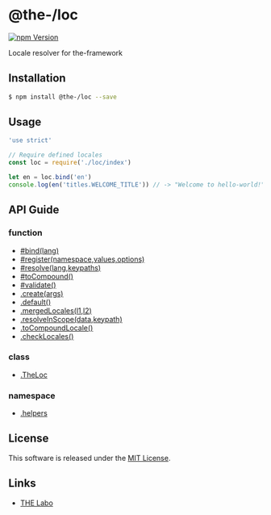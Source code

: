 @the-/loc
==========

<!---
This file is generated by the-tmpl. Do not update manually.
--->

<!-- Badge Start -->
<a name="badges"></a>

[![npm Version][bd_npm_shield_url]][bd_npm_url]

[bd_repo_url]: https://github.com/the-labo/the
[bd_travis_url]: http://travis-ci.org/the-labo/the
[bd_travis_shield_url]: http://img.shields.io/travis/the-labo/the.svg?style=flat
[bd_travis_com_url]: http://travis-ci.com/the-labo/the
[bd_travis_com_shield_url]: https://api.travis-ci.com/the-labo/the.svg?token=
[bd_license_url]: https://github.com/the-labo/the/blob/master/LICENSE
[bd_npm_url]: http://www.npmjs.org/package/@the-/loc
[bd_npm_shield_url]: http://img.shields.io/npm/v/@the-/loc.svg?style=flat
[bd_standard_url]: http://standardjs.com/
[bd_standard_shield_url]: https://img.shields.io/badge/code%20style-standard-brightgreen.svg

<!-- Badge End -->


<!-- Description Start -->
<a name="description"></a>

Locale resolver for the-framework

<!-- Description End -->


<!-- Overview Start -->
<a name="overview"></a>



<!-- Overview End -->


<!-- Sections Start -->
<a name="sections"></a>

<!-- Section from "doc/readme/01.Installation.md.hbs" Start -->

<a name="section-doc-readme-01-installation-md"></a>

Installation
-----

```bash
$ npm install @the-/loc --save
```


<!-- Section from "doc/readme/01.Installation.md.hbs" End -->

<!-- Section from "doc/readme/02.Usage.md.hbs" Start -->

<a name="section-doc-readme-02-usage-md"></a>

Usage
---------

```javascript
'use strict'

// Require defined locales
const loc = require('./loc/index')

let en = loc.bind('en')
console.log(en('titles.WELCOME_TITLE')) // -> "Welcome to hello-world!"

```


<!-- Section from "doc/readme/02.Usage.md.hbs" End -->


<!-- Sections Start -->

<a name="api"></a>

## API Guide

### function
- [#bind(lang)](./doc/api/api.md#module_@the-/loc.TheLoc#bind)
- [#register(namespace,values,options)](./doc/api/api.md#module_@the-/loc.TheLoc#register)
- [#resolve(lang,keypaths)](./doc/api/api.md#module_@the-/loc.TheLoc#resolve)
- [#toCompound()](./doc/api/api.md#module_@the-/loc.TheLoc#toCompound)
- [#validate()](./doc/api/api.md#module_@the-/loc.TheLoc#validate)
- [.create(args)](./doc/api/api.md#module_@the-/loc.create)
- [.default()](./doc/api/api.md#module_@the-/loc.default)
- [.mergedLocales(l1,l2)](./doc/api/api.md#module_@the-/loc.helpers.mergedLocales)
- [.resolveInScope(data,keypath)](./doc/api/api.md#module_@the-/loc.helpers.resolveInScope)
- [.toCompoundLocale()](./doc/api/api.md#module_@the-/loc.helpers.toCompoundLocale)
- [.checkLocales()](./doc/api/api.md#module_@the-/loc.helpers.checkLocales)
### class
- [.TheLoc](./doc/api/api.md#module_@the-/loc.TheLoc)
### namespace
- [.helpers](./doc/api/api.md#module_@the-/loc.helpers)

<!-- LICENSE Start -->
<a name="license"></a>

License
-------
This software is released under the [MIT License](https://github.com/the-labo/the/blob/master/LICENSE).

<!-- LICENSE End -->


<!-- Links Start -->
<a name="links"></a>

Links
------

+ [THE Labo][the_labo_url]

[the_labo_url]: https://github.com/the-labo

<!-- Links End -->
